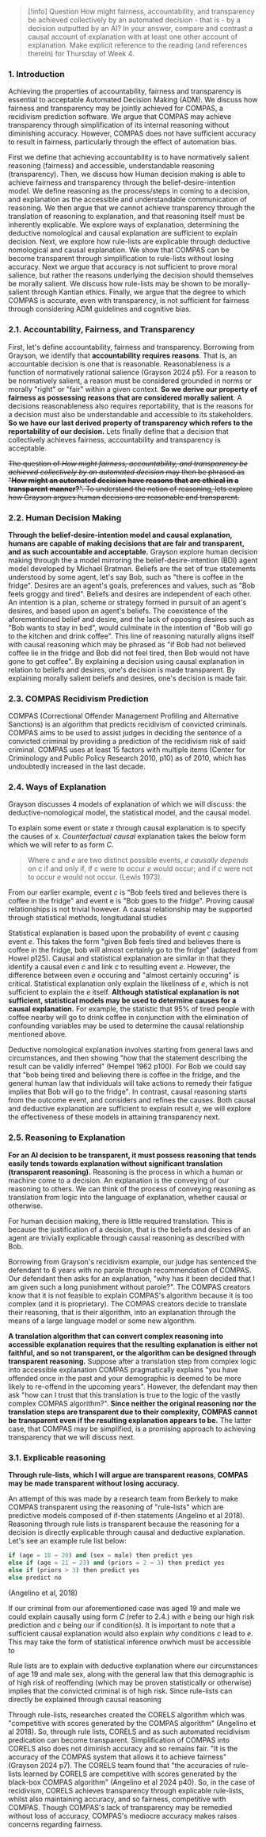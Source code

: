 > [!info] Question
> How might fairness, accountability, and transparency be achieved collectively by an automated decision - that is - by a decision outputted by an AI? In your answer, compare and contrast a causal account of explanation with at least one other account of explanation. Make explicit reference to the reading (and references therein) for Thursday of Week 4.
### 1. Introduction
Achieving the properties of accountability, fairness and transparency is essential to acceptable Automated Decision Making (ADM). We discuss how fairness and transparency may be jointly achieved for COMPAS, a recidivism prediction software. We argue that COMPAS may achieve transparency through simplification of its internal reasoning without diminishing accuracy. However, COMPAS does not have sufficient accuracy to result in fairness, particularly through the effect of automation bias.

First we define that achieving accountability is to have normatively salient reasoning (fairness) and accessible, understandable reasoning (transparency). Then, we discuss how Human decision making is able to achieve fairness and transparency through the belief-desire-intention model. We define reasoning as the process/steps in coming to a decision, and explanation as the accessible and understandable communication of reasoning. We then argue that we cannot achieve transparency through the translation of reasoning to explanation, and that reasoning itself must be inherently explicable. We explore ways of explanation, determining the deductive nomological and causal explanation are sufficient to explain decision. Next, we explore how rule-lists are explicable through deductive nomological and causal explanation. We show that COMPAS can be become transparent through simplification to rule-lists without losing accuracy. Next we argue that accuracy is not sufficient to prove moral salience, but rather the reasons underlying the decision should themselves be morally salient. We discuss how rule-lists may be shown to be morally-salient through Kantian ethics. Finally, we argue that the degree to which COMPAS is accurate, even with transparency, is not sufficient for fairness through considering ADM guidelines and cognitive bias.

### 2.1. Accountability, Fairness, and Transparency
First, let's define accountability, fairness and transparency. Borrowing from Grayson, we identify that **accountability requires reasons**. That is, an accountable decision is one that is reasonable. Reasonableness is a function of normatively rational salience (Grayson 2024 p5). For a reason to be normatively salient, a reason must be considered grounded in norms or morally "right" or "fair" within a given context. **So we derive our property of fairness as possessing reasons that are considered morally salient**. A decisions reasonableness also requires reportability, that is the reasons for a decision must also be understandable and accessible to its stakeholders. **So we have our last derived property of transparency which refers to the reportability of our decision.** Lets finally define that a decision that collectively achieves fairness, accountability and transparency is acceptable.

~~The question of *How might fairness, accountability, and transparency be achieved collectively by an automated decision* may then be phrased as "**How might an automated decision have reasons that are ethical in a transparent manner?**". To understand the notion of reasoning, lets explore how Grayson argues human decisions are reasonable and transparent.~~

### 2.2. Human Decision Making
**Through the belief-desire-intention model and causal explanation, humans are capable of making decisions that are fair and transparent, and as such accountable and acceptable.** Grayson explore human decision making through the a model mirroring the belief-desire-intention (BDI) agent model developed by Michael Bratman. Beliefs are the set of true statements understood by some agent, let's say Bob, such as "there is coffee in the fridge". Desires are an agent's goals, preferences and values, such as "Bob feels groggy and tired". Beliefs and desires are independent of each other. An intention is a plan, scheme or strategy formed in pursuit of an agent's desires, and based upon an agent's beliefs. The coexistence of the aforementioned belief and desire, and the lack of opposing desires such as "Bob wants to stay in bed", would culminate in the intention of "Bob will go to the kitchen and drink coffee". This line of reasoning naturally aligns itself with causal reasoning which may be phrased as "if Bob had not believed coffee lie in the fridge and Bob did not feel tired, then Bob would not have gone to get coffee". By explaining a decision using causal explanation in relation to beliefs and desires, one's decision is made transparent. By explaining morally salient beliefs and desires, one's decision is made fair.

### 2.3. COMPAS Recidivism Prediction
COMPAS (Correctional Offender Management Profiling and Alternative Sanctions) is an algorithm that predicts recidivism of convicted criminals. COMPAS aims to be used to assist judges in deciding the sentence of a convicted criminal by providing a prediction of the recidivism risk of said criminal. COMPAS uses at least 15 factors with multiple items (Center for Criminology and Public Policy Research 2010, p10) as of 2010, which has undoubtedly increased in the last decade.

### 2.4. Ways of Explanation
Grayson discusses 4 models of explanation of which we will discuss: the deductive-nomological model, the statistical model, and the causal model.

To explain some event or state $x$ through causal explanation is to specify the causes of $x$. *Counterfactual causal* explanation takes the below form which we will refer to as form $C$.

> Where $c$ and $e$ are two distinct possible events, $e$ _causally depends_ on $c$ if and only if, if $c$ were to occur $e$ would occur; and if $c$ were not to occur $e$ would not occur. (Lewis 1973).

From our earlier example, event $c$ is "Bob feels tired and believes there is coffee in the fridge" and event e is "Bob goes to the fridge". Proving causal relationships is not trivial however. A causal relationship may be supported through statistical methods, longitudanal studies

Statistical explanation is based upon the probability of event $c$ causing event $e$. This takes the form "given Bob feels tired and believes there is coffee in the fridge, bob will almost certainly go to the fridge" (adapted from Howel p125). Causal and statistical explanation are similar in that they identify a causal even $c$ and link $c$ to resulting event $e$. However, the difference between even $e$ occuring and "almost certainly occuring" is critical. Statistical explanation only explain the likeliness of $e$, which is not sufficient to explain the $e$ itself. **Although statistical explanation is not sufficient, statistical models may be used to determine causes for a causal explanation.** For example, the statistic that 95% of tired people with coffee nearby will go to drink coffee in conjunction with the elimination of confounding variables may be used to determine the causal relationship mentioned above.

Deductive nomological explanation involves starting from general laws and circumstances, and then showing "how that the statement describing the result can be validly inferred" (Hempel 1962 p100). For Bob we could say that "bob being tired and believing there is coffee in the fridge, and the general human law that individuals will take actions to remedy their fatigue implies that Bob will go to the fridge". In contrast, causal reasoning starts from the outcome event, and considers and refines the causes. Both causal and deductive explanation are sufficient to explain result $e$, we will explore the effectiveness of these models in attaining transparency next.

### 2.5. Reasoning to Explanation
**For an AI decision to be transparent, it must possess reasoning that tends easily tends towards explanation without significant translation (transparent reasoning).** Reasoning is the process in which a human or machine come to a decision. An explanation is the conveying of our reasoning to others. We can think of the process of conveying reasoning as translation from logic into the language of explanation, whether causal or otherwise.

For human decision making, there is little required translation. This is because the justification of a decision, that is the beliefs and desires of an agent are trivially explicable through causal reasoning as described with Bob.

Borrowing from Grayson's recidivism example, our judge has sentenced the defendant to 6 years with no parole through recommendation of COMPAS. Our defendant then asks for an explanation, "why has it been decided that I am given such a long punishment without parole?". The COMPAS creators know that it is not feasible to explain COMPAS's algorithm because it is too complex (and it is proprietary). The COMPAS creators decide to translate their reasoning, that is their algorithm, into an explanation through the means of a large language model or some new algorithm.

**A translation algorithm that can convert complex reasoning into accessible explanation requires that the resulting explanation is either not faithful, and so not transparent, or the algorithm can be designed through transparent reasoning.** Suppose after a translation step from complex logic into accessible explanation COMPAS pragmatically explains "you have offended once in the past and your demographic is deemed to be more likely to re-offend in the upcoming years". However, the defendant may then ask "how can I trust that this translation is true to the logic of the vastly complex COMPAS algorithm?". **Since neither the original reasoning nor the translation steps are transparent due to their complexity, COMPAS cannot be transparent even if the resulting explanation appears to be.** The latter case, that COMPAS may be simplified, is a promising approach to achieving transparency that we will discuss next.

### 3.1. Explicable reasoning
**Through rule-lists, which I will argue are transparent reasons, COMPAS may be made transparent without losing accuracy.**

An attempt of this was made by a research team from Berkely to make COMPAS transparent using the reasoning of "rule-lists" which are predictive models composed of if-then statements (Angelino et al 2018). Reasoning through rule lists is transparent because the reasoning for a decision is directly explicable through causal and deductive explanation. Let's see an example rule list below:

```python
if (age = 18 − 20) and (sex = male) then predict yes
else if (age = 21 − 23) and (priors = 2 − 3) then predict yes
else if (priors > 3) then predict yes
else predict no
```
(Angelino et al, 2018)

If our criminal from our aforementioned case was aged 19 and male we could explain causally using form $C$ (refer to 2.4.) with $e$ being our high risk prediction and $c$ being our if condition(s). It is important to note that a sufficient causal explanation would also explain *why* conditions $c$ lead to $e$. This may take the form of statistical inference orwhich must be accessible to

Rule lists are to explain with deductive explanation where our circumstances of age 19 and male sex, along with the general law that this demographic is of high risk of reoffending (which may be proven statistically or otherwise) implies that the convicted criminal is of high risk. Since rule-lists can directly be explained through causal reasoning

Through rule-lists, researches created the CORELS algorithm which was "competitive with scores generated by the COMPAS algorithm" (Angelino et al 2018). So, through rule lists, CORELS and as such automated recidivism predication can become transparent. Simplification of COMPAS into CORELS also does not diminish accuracy and so remains fair. "It is the accuracy of the COMPAS system that allows it to achieve fairness" (Grayson 2024 p7). The CORELS team found that "the accuracies of rule-lists learned by CORELS are competitive with scores generated by the black-box COMPAS algorithm" (Angelino et al 2024 p40). So, in the case of recidivism, CORELS achieves transparency through explicable rule-lists, whilst also maintaining accuracy, and so fairness, competitive with COMPAS. Though COMPAS's lack of transparency may be remedied without loss of accuracy, COMPAS's mediocre accuracy makes raises concerns regarding fairness.